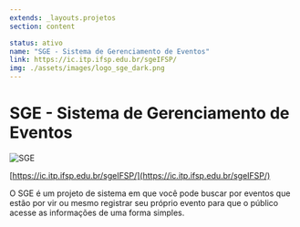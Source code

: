 ```yaml
---
extends: _layouts.projetos
section: content

status: ativo
name: "SGE - Sistema de Gerenciamento de Eventos"
link: https://ic.itp.ifsp.edu.br/sgeIFSP/
img: ./assets/images/logo_sge_dark.png
---
```

# SGE - Sistema de Gerenciamento de Eventos

![SGE](./assets/images/logo_sge_dark.png)

[https://ic.itp.ifsp.edu.br/sgeIFSP/](https://ic.itp.ifsp.edu.br/sgeIFSP/)

O SGE é um projeto de sistema em que você pode buscar por eventos que estão por vir ou mesmo registrar seu próprio evento para que o público acesse as informações de uma forma simples.
